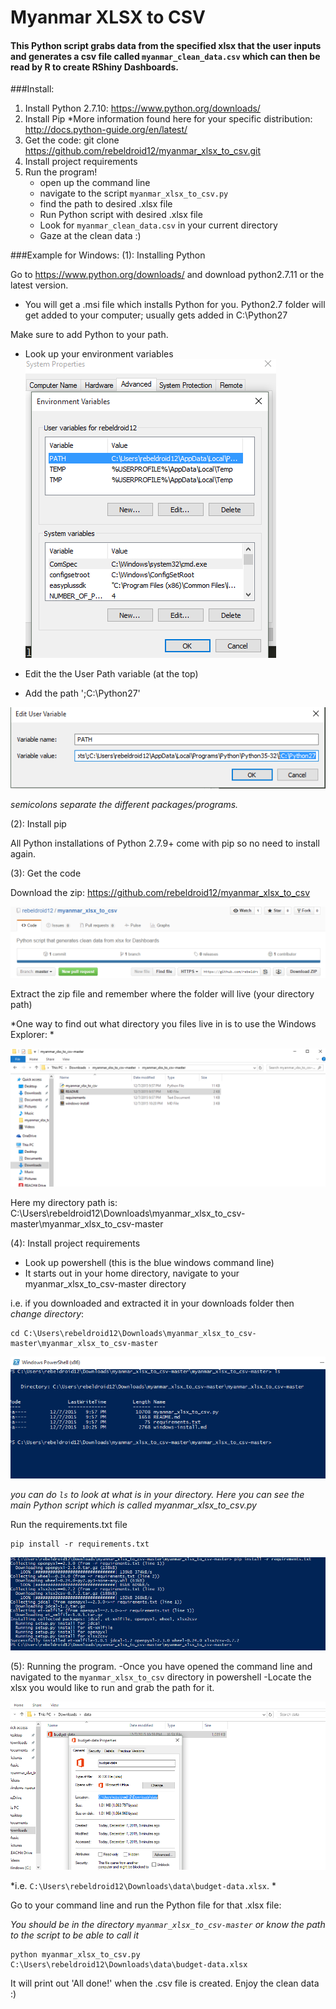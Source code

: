 # Myanmar XLSX to CSV

#### This Python script grabs data from the specified xlsx that the user inputs and generates a csv file called `myanmar_clean_data.csv` which can then be read by R to create RShiny Dashboards.

###Install:

1. Install Python 2.7.10: https://www.python.org/downloads/
2. Install Pip 
*More information found here for your specific distribution: http://docs.python-guide.org/en/latest/
3. Get the code: git clone https://github.com/rebeldroid12/myanmar_xlsx_to_csv.git
4. Install project requirements
5. Run the program!
	- open up the command line
	- navigate to the script `myanmar_xlsx_to_csv.py`
	- find the path to desired .xlsx file
	- Run Python script with desired .xlsx file
	- Look for `myanmar_clean_data.csv` in your current directory
	- Gaze at the clean data :)


###Example for Windows:
(1): Installing Python

Go to https://www.python.org/downloads/ and download python2.7.11 or the latest version. 
- You will get a .msi file which installs Python for you. Python2.7 folder will get added to your computer; usually gets added in C:\Python27

Make sure to add Python to your path.
- Look up your environment variables 
![windows env vars](https://github.com/rebeldroid12/myanmar_xlsx_to_csv/blob/master/windows-resources/environment_vars.PNG)

- Edit the the User Path variable (at the top)
- Add the path ';C:\Python27'

![windows path var](https://github.com/rebeldroid12/myanmar_xlsx_to_csv/blob/master/windows-resources/user_path.PNG)

*semicolons separate the different packages/programs.*

(2): Install pip

All Python installations of Python 2.7.9+ come with pip so no need to install again.

(3): Get the code

Download the zip: https://github.com/rebeldroid12/myanmar_xlsx_to_csv

![download zip](https://github.com/rebeldroid12/myanmar_xlsx_to_csv/blob/master/windows-resources/download_zip.PNG)

Extract the zip file and remember where the folder will live (your directory path)

*One way to find out what directory you files live in is to use the Windows Explorer: *

![windows path dir](https://github.com/rebeldroid12/myanmar_xlsx_to_csv/blob/master/windows-resources/path_dir.PNG)

Here my directory path is: C:\Users\rebeldroid12\Downloads\myanmar_xlsx_to_csv-master\myanmar_xlsx_to_csv-master


(4): Install project requirements

- Look up powershell (this is the blue windows command line)
- It starts out in your home directory, navigate to your myanmar_xlsx_to_csv-master directory

i.e. if you downloaded and extracted it in your downloads folder then *change directory*:

```
cd C:\Users\rebeldroid12\Downloads\myanmar_xlsx_to_csv-master\myanmar_xlsx_to_csv-master
```
![windows pshell dir](https://github.com/rebeldroid12/myanmar_xlsx_to_csv/blob/master/windows-resources/in_dir_path.PNG)


*you can do `ls` to look at what is in your directory. Here you can see the main Python script which is called myanmar_xlsx_to_csv.py*


Run the requirements.txt file

```
pip install -r requirements.txt
```

![windows run req](https://github.com/rebeldroid12/myanmar_xlsx_to_csv/blob/master/windows-resources/run_requirements.PNG)

(5): Running the program. 
-Once you have opened the command line and navigated to the `myanmar_xlsx_to_csv` directory in powershell
-Locate the xlsx you would like to run and grab the path for it. 

![data xlsx](https://github.com/rebeldroid12/myanmar_xlsx_to_csv/blob/master/windows-resources/budget-data.PNG)

*i.e. `C:\Users\rebeldroid12\Downloads\data\budget-data.xlsx`. *

Go to your command line and run the Python file for that .xlsx file:

*You should be in the directory `myanmar_xlsx_to_csv-master` or know the path to the script to be able to call it*

```
python myanmar_xlsx_to_csv.py C:\Users\rebeldroid12\Downloads\data\budget-data.xlsx
```
It will print out 'All done!' when the .csv file is created. Enjoy the clean data :)

